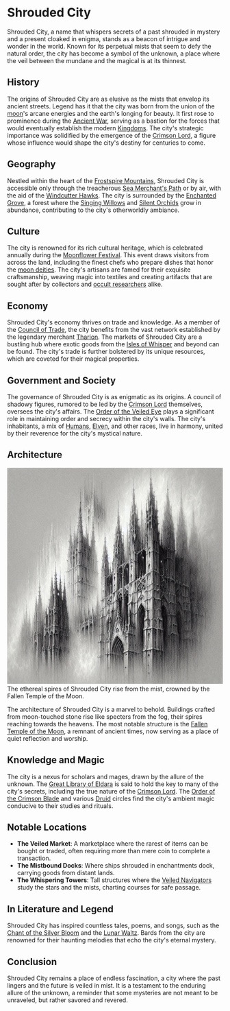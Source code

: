 # Shrouded City

Shrouded City, a name that whispers secrets of a past shrouded in mystery and a present cloaked in enigma, stands as a beacon of intrigue and wonder in the world. Known for its perpetual mists that seem to defy the natural order, the city has become a symbol of the unknown, a place where the veil between the mundane and the magical is at its thinnest.

## History

The origins of Shrouded City are as elusive as the mists that envelop its ancient streets. Legend has it that the city was born from the union of the [moon](Moon.md)'s arcane energies and the earth's longing for beauty. It first rose to prominence during the [Ancient War](Ancient%20War.md), serving as a bastion for the forces that would eventually establish the modern [Kingdoms](Kingdoms.md). The city's strategic importance was solidified by the emergence of the [Crimson Lord](Crimson%20Lord.md), a figure whose influence would shape the city's destiny for centuries to come.

## Geography

Nestled within the heart of the [Frostspire Mountains](Frostspire%20Mountains.md), Shrouded City is accessible only through the treacherous [Sea Merchant's Path](Sea%20Merchant'S%20Path.md) or by air, with the aid of the [Windcutter Hawks](Windcutter%20Hawks.md). The city is surrounded by the [Enchanted Grove](Enchanted%20Grove.md), a forest where the [Singing Willows](Singing%20Willows.md) and [Silent Orchids](Silent%20Orchids.md) grow in abundance, contributing to the city's otherworldly ambiance.

## Culture

The city is renowned for its rich cultural heritage, which is celebrated annually during the [Moonflower Festival](Moonflower%20Festival.md). This event draws visitors from across the land, including the finest chefs who prepare dishes that honor the [moon deities](Moon%20Deities.md). The city's artisans are famed for their exquisite craftsmanship, weaving magic into textiles and creating artifacts that are sought after by collectors and [occult researchers](Occult%20Researchers.md) alike.

## Economy

Shrouded City's economy thrives on trade and knowledge. As a member of the [Council of Trade](Council%20of%20Trade.md), the city benefits from the vast network established by the legendary merchant [Tharion](Tharion.md). The markets of Shrouded City are a bustling hub where exotic goods from the [Isles of Whisper](Isles%20of%20Whisper.md) and beyond can be found. The city's trade is further bolstered by its unique resources, which are coveted for their magical properties.

## Government and Society

The governance of Shrouded City is as enigmatic as its origins. A council of shadowy figures, rumored to be led by the [Crimson Lord](Crimson%20Lord.md) themselves, oversees the city's affairs. The [Order of the Veiled Eye](Order%20of%20the%20Veiled%20Eye.md) plays a significant role in maintaining order and secrecy within the city's walls. The city's inhabitants, a mix of [Humans](Humans.md), [Elven](Elven.md), and other races, live in harmony, united by their reverence for the city's mystical nature.

## Architecture

![Architecture](../../images/Shrouded%20City_S_Architecture.png)
The ethereal spires of Shrouded City rise from the mist, crowned by the Fallen Temple of the Moon.

The architecture of Shrouded City is a marvel to behold. Buildings crafted from moon-touched stone rise like specters from the fog, their spires reaching towards the heavens. The most notable structure is the [Fallen Temple of the Moon](Fallen%20Temple%20of%20the%20Moon.md), a remnant of ancient times, now serving as a place of quiet reflection and worship.

## Knowledge and Magic

The city is a nexus for scholars and mages, drawn by the allure of the unknown. The [Great Library of Eldara](Great%20Library%20of%20Eldara.md) is said to hold the key to many of the city's secrets, including the true nature of the [Crimson Lord](Crimson%20Lord.md). The [Order of the Crimson Blade](Order%20of%20the%20Crimson%20Blade.md) and various [Druid](Druid.md) circles find the city's ambient magic conducive to their studies and rituals.

## Notable Locations

- **The Veiled Market**: A marketplace where the rarest of items can be bought or traded, often requiring more than mere coin to complete a transaction.
- **The Mistbound Docks**: Where ships shrouded in enchantments dock, carrying goods from distant lands.
- **The Whispering Towers**: Tall structures where the [Veiled Navigators](Veiled%20Navigators.md) study the stars and the mists, charting courses for safe passage.

## In Literature and Legend

Shrouded City has inspired countless tales, poems, and songs, such as the [Chant of the Silver Bloom](Chant%20of%20the%20Silver%20Bloom.md) and the [Lunar Waltz](Lunar%20Waltz.md). Bards from the city are renowned for their haunting melodies that echo the city's eternal mystery.

## Conclusion

Shrouded City remains a place of endless fascination, a city where the past lingers and the future is veiled in mist. It is a testament to the enduring allure of the unknown, a reminder that some mysteries are not meant to be unraveled, but rather savored and revered.